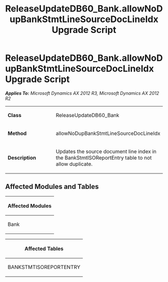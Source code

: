 ﻿---
title: ReleaseUpdateDB60_Bank.allowNoDupBankStmtLineSourceDocLineIdx Upgrade Script
TOCTitle: ReleaseUpdateDB60_Bank.allowNoDupBankStmtLineSourceDocLineIdx Upgrade Script
ms:assetid: 4c5aac0e-02f5-39a8-868f-da0e6ecd04de
ms:mtpsurl: https://msdn.microsoft.com/en-us/library/JJ685408(v=AX.60)
ms:contentKeyID: 49708113
ms.date: 05/18/2015
mtps_version: v=AX.60
---

# ReleaseUpdateDB60\_Bank.allowNoDupBankStmtLineSourceDocLineIdx Upgrade Script 


_**Applies To:** Microsoft Dynamics AX 2012 R3, Microsoft Dynamics AX 2012 R2_

<table>
<colgroup>
<col style="width: 50%" />
<col style="width: 50%" />
</colgroup>
<tbody>
<tr class="odd">
<td><p><strong>Class</strong></p></td>
<td><p>ReleaseUpdateDB60_Bank</p></td>
</tr>
<tr class="even">
<td><p><strong>Method</strong></p></td>
<td><p>allowNoDupBankStmtLineSourceDocLineIdx</p></td>
</tr>
<tr class="odd">
<td><p><strong>Description</strong></p></td>
<td><p>Updates the source document line index in the BankStmtISOReportEntry table to not allow duplicate.</p></td>
</tr>
</tbody>
</table>


## Affected Modules and Tables

<table>
<colgroup>
<col style="width: 100%" />
</colgroup>
<thead>
<tr class="header">
<th><p>Affected Modules</p></th>
</tr>
</thead>
<tbody>
<tr class="odd">
<td><p>Bank</p></td>
</tr>
</tbody>
</table>


<table>
<colgroup>
<col style="width: 100%" />
</colgroup>
<thead>
<tr class="header">
<th><p>Affected Tables</p></th>
</tr>
</thead>
<tbody>
<tr class="odd">
<td><p>BANKSTMTISOREPORTENTRY</p></td>
</tr>
</tbody>
</table>

  


